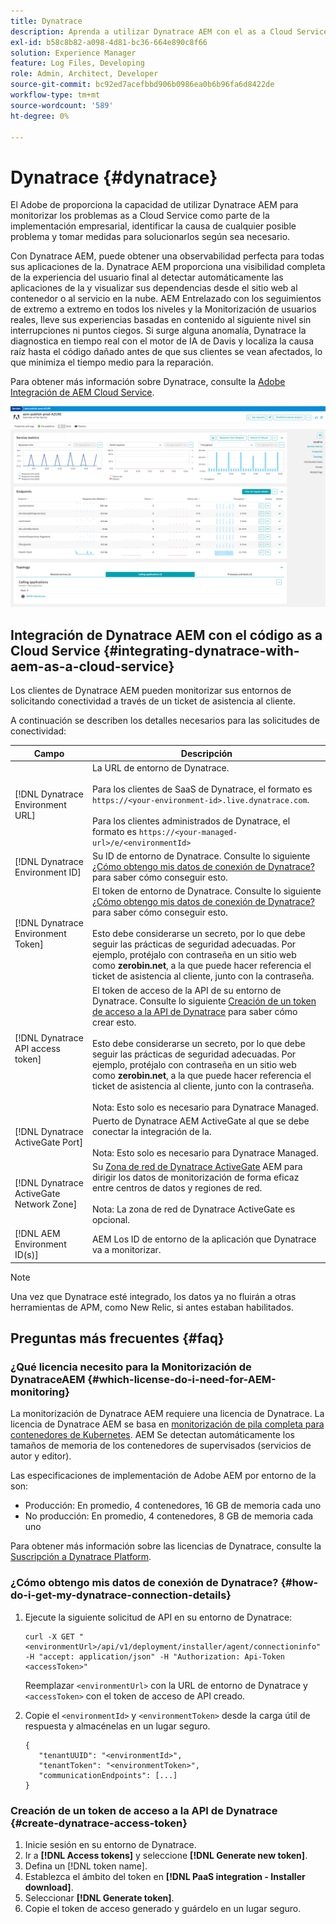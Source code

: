 ```yaml
---
title: Dynatrace
description: Aprenda a utilizar Dynatrace AEM con el as a Cloud Service de la
exl-id: b58c8b82-a098-4d81-bc36-664e890c8f66
solution: Experience Manager
feature: Log Files, Developing
role: Admin, Architect, Developer
source-git-commit: bc92ed7acefbbd906b0986ea0b6b96fa6d8422de
workflow-type: tm+mt
source-wordcount: '589'
ht-degree: 0%

---
```


# Dynatrace {#dynatrace}

El Adobe de proporciona la capacidad de utilizar Dynatrace AEM para monitorizar los problemas as a Cloud Service como parte de la implementación empresarial, identificar la causa de cualquier posible problema y tomar medidas para solucionarlos según sea necesario.

Con Dynatrace AEM, puede obtener una observabilidad perfecta para todas sus aplicaciones de la. Dynatrace AEM proporciona una visibilidad completa de la experiencia del usuario final al detectar automáticamente las aplicaciones de la y visualizar sus dependencias desde el sitio web al contenedor o al servicio en la nube. AEM Entrelazado con los seguimientos de extremo a extremo en todos los niveles y la Monitorización de usuarios reales, lleve sus experiencias basadas en contenido al siguiente nivel sin interrupciones ni puntos ciegos. Si surge alguna anomalía, Dynatrace la diagnostica en tiempo real con el motor de IA de Davis y localiza la causa raíz hasta el código dañado antes de que sus clientes se vean afectados, lo que minimiza el tiempo medio para la reparación.

Para obtener más información sobre Dynatrace, consulte la [Adobe Integración de AEM Cloud Service](https://www.dynatrace.com/hub/detail/adobe-experience-manager-1/).

![AEM métricas de rendimiento de autor y editor](/help/implementing/cloud-manager/assets/dynatrace-performance-metrics.png)

## Integración de Dynatrace AEM con el código as a Cloud Service {#integrating-dynatrace-with-aem-as-a-cloud-service}

Los clientes de Dynatrace AEM pueden monitorizar sus entornos de solicitando conectividad a través de un ticket de asistencia al cliente.

A continuación se describen los detalles necesarios para las solicitudes de conectividad:

| **Campo** | **Descripción** |
|---|---|
| [!DNL Dynatrace Environment URL] | La URL de entorno de Dynatrace.<br><br>Para los clientes de SaaS de Dynatrace, el formato es `https://<your-environment-id>.live.dynatrace.com`.<br><br>Para los clientes administrados de Dynatrace, el formato es `https://<your-managed-url>/e/<environmentId>` |
| [!DNL Dynatrace Environment ID] | Su ID de entorno de Dynatrace. Consulte lo siguiente [¿Cómo obtengo mis datos de conexión de Dynatrace?](#how-do-i-get-my-dynatrace-connection-details) para saber cómo conseguir esto. |
| [!DNL Dynatrace Environment Token] | El token de entorno de Dynatrace. Consulte lo siguiente [¿Cómo obtengo mis datos de conexión de Dynatrace?](#how-do-i-get-my-dynatrace-connection-details) para saber cómo conseguir esto.<br><br>Esto debe considerarse un secreto, por lo que debe seguir las prácticas de seguridad adecuadas. Por ejemplo, protéjalo con contraseña en un sitio web como **zerobin.net**, a la que puede hacer referencia el ticket de asistencia al cliente, junto con la contraseña. |
| [!DNL Dynatrace API access token] | El token de acceso de la API de su entorno de Dynatrace.  Consulte lo siguiente [Creación de un token de acceso a la API de Dynatrace](#create-dynatrace-access-token) para saber cómo crear esto.<br><br>Esto debe considerarse un secreto, por lo que debe seguir las prácticas de seguridad adecuadas. Por ejemplo, protéjalo con contraseña en un sitio web como **zerobin.net**, a la que puede hacer referencia el ticket de asistencia al cliente, junto con la contraseña.<br><br>Nota: Esto solo es necesario para Dynatrace Managed. |
| [!DNL Dynatrace ActiveGate Port] | Puerto de Dynatrace AEM ActiveGate al que se debe conectar la integración de la.<br><br>Nota: Esto solo es necesario para Dynatrace Managed. |
| [!DNL Dynatrace ActiveGate Network Zone] | Su [Zona de red de Dynatrace ActiveGate](https://docs.dynatrace.com/docs/manage/network-zones) AEM para dirigir los datos de monitorización de forma eficaz entre centros de datos y regiones de red.<br><br>Nota: La zona de red de Dynatrace ActiveGate es opcional. |
| [!DNL AEM Environment ID(s)] | AEM Los ID de entorno de la aplicación que Dynatrace va a monitorizar. |

>[!NOTE]
>
>Una vez que Dynatrace esté integrado, los datos ya no fluirán a otras herramientas de APM, como New Relic, si antes estaban habilitados.

## Preguntas más frecuentes {#faq}

### ¿Qué licencia necesito para la Monitorización de DynatraceAEM {#which-license-do-i-need-for-AEM-monitoring}

La monitorización de Dynatrace AEM requiere una licencia de Dynatrace. La licencia de Dynatrace AEM se basa en [monitorización de pila completa para contenedores de Kubernetes](https://docs.dynatrace.com/docs/shortlink/dps-hosts#gib-hour-calculation-for-containers-and-application-only-monitoring). AEM Se detectan automáticamente los tamaños de memoria de los contenedores de supervisados (servicios de autor y editor).

Las especificaciones de implementación de Adobe AEM por entorno de la son:

* Producción: En promedio, 4 contenedores, 16 GB de memoria cada uno
* No producción: En promedio, 4 contenedores, 8 GB de memoria cada uno

Para obtener más información sobre las licencias de Dynatrace, consulte la [Suscripción a Dynatrace Platform](https://docs.dynatrace.com/docs/shortlink/dynatrace-platform-subscription).

### ¿Cómo obtengo mis datos de conexión de Dynatrace? {#how-do-i-get-my-dynatrace-connection-details}

1. Ejecute la siguiente solicitud de API en su entorno de Dynatrace:

   ```
   curl -X GET "<environmentUrl>/api/v1/deployment/installer/agent/connectioninfo" -H "accept: application/json" -H "Authorization: Api-Token <accessToken>"
   ```


   Reemplazar `<environmentUrl>` con la URL de entorno de Dynatrace y `<accessToken>` con el token de acceso de API creado.

1. Copie el `<environmentId>` y `<environmentToken>` desde la carga útil de respuesta y almacénelas en un lugar seguro.

   ```
   {
      "tenantUUID": "<environmentId>",
      "tenantToken": "<environmentToken>",
      "communicationEndpoints": [...]
   }
   ```

### Creación de un token de acceso a la API de Dynatrace {#create-dynatrace-access-token}

1. Inicie sesión en su entorno de Dynatrace.
1. Ir a **[!DNL Access tokens]** y seleccione **[!DNL Generate new token]**.
1. Defina un [!DNL token name].
1. Establezca el ámbito del token en **[!DNL PaaS integration - Installer download]**.
1. Seleccionar **[!DNL Generate token]**.
1. Copie el token de acceso generado y guárdelo en un lugar seguro.





